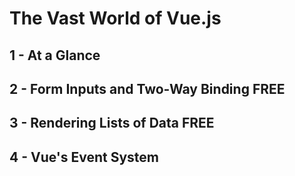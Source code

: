# The Vast World of Vue.js

## 1 - At a Glance
## 2 - Form Inputs and Two-Way Binding FREE
## 3 - Rendering Lists of Data FREE
## 4 - Vue's Event System
